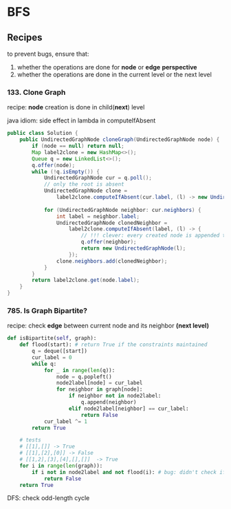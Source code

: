# BFS

## Recipes

to prevent bugs, ensure that: 

1. whether the operations are done for **node** or **edge** **perspective**
2. whether the operations are done in the current level or the next level

### 133. Clone Graph

recipe:  **node** creation is done in child\(**next**\) level

java idiom: side effect in lambda in computeIfAbsent

```java
public class Solution { 
    public UndirectedGraphNode cloneGraph(UndirectedGraphNode node) { 
        if (node == null) return null; 
        Map label2clone = new HashMap<>(); 
        Queue q = new LinkedList<>();
        q.offer(node);
        while (!q.isEmpty()) {
            UndirectedGraphNode cur = q.poll();
            // only the root is absent
            UndirectedGraphNode clone = 
                label2clone.computeIfAbsent(cur.label, (l) -> new UndirectedGraphNode(l));
    
            for (UndirectedGraphNode neighbor: cur.neighbors) {
                int label = neighbor.label;
                UndirectedGraphNode clonedNeighbor = 
                    label2clone.computeIfAbsent(label, (l) -> {
                        // !!! clever: every created node is appended to the queue only once
                        q.offer(neighbor);
                        return new UndirectedGraphNode(l);
                    });
                clone.neighbors.add(clonedNeighbor);
            }
        }
        return label2clone.get(node.label);
    }
}
```



### 785. Is Graph Bipartite?

recipe: check **edge** between current node and its neighbor **\(next level\)**

```python
def isBipartite(self, graph):
    def flood(start): # return True if the constraints maintained
        q = deque([start])
        cur_label = 0
        while q:
            for _ in range(len(q)):
                node = q.popleft()
                node2label[node] = cur_label
                for neighbor in graph[node]:
                    if neighbor not in node2label:
                        q.append(neighbor)
                    elif node2label[neighbor] == cur_label:
                        return False
            cur_label ^= 1
        return True

    # tests
    # [[1],[]] -> True
    # [[1],[2],[0]] -> False
    # [[1,2],[3],[4],[],[]]  -> True
    for i in range(len(graph)):
        if i not in node2label and not flood(i): # bug: didn't check if visited
            return False
    return True
```

DFS: check odd-length cycle


